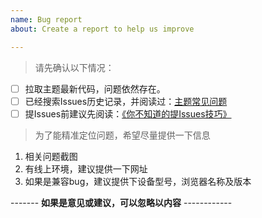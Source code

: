 ```yaml
---
name: Bug report
about: Create a report to help us improve

---
```


> 请先确认以下情况：
- [ ] 拉取主题最新代码，问题依然存在。
- [ ] 已经搜索Issues历史记录，并阅读过：[主题常见问题](https://github.com/shenliyang/hexo-theme-snippet#%E5%B8%B8%E8%A7%81%E9%97%AE%E9%A2%98)
- [ ] 提Issues前建议先阅读：[《你不知道的提Issues技巧》](https://github.com/shenliyang/hexo-theme-snippet#你不知道的提Issues技巧)

> 为了能精准定位问题，希望尽量提供一下信息
1. 相关问题截图
2. 有线上环境，建议提供一下网址
3. 如果是兼容bug，建议提供下设备型号，浏览器名称及版本

------- **如果是意见或建议，可以忽略以内容** ------------
